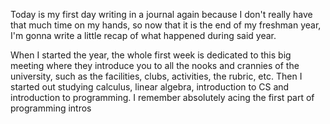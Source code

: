 Today is my first day writing in a journal again because I don't really have that much time on my hands, so now that it is the end of my freshman year, I'm gonna write a little recap of what happened during said year.

When I started the year, the whole first week is dedicated to this big meeting where they introduce you to all the nooks and crannies of the university, such as the facilities, clubs, activities, the rubric, etc. Then I started out studying calculus, linear algebra, introduction to CS and introduction to programming. I remember absolutely acing the first part of programming intros